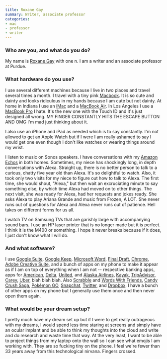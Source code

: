 ```yaml
---
title: Roxane Gay
summary: Writer, associate professor
categories:
- mac
- professor
- writer
---
```


### Who are you, and what do you do?

My name is [Roxane Gay](http://www.roxanegay.com/ "Roxane's website.") with one n. I am a writer and an associate professor at Purdue.

### What hardware do you use?

I use several different machines because I live in two places and travel several times a month. I travel with a tiny pink [Macbook][macbook.2]. It is so cute and dainty and looks ridiculous in my hands because I am cute but not dainty. At home in Indiana I use an [iMac][] and a [MacBook Air][macbook-air]. In Los Angeles I use a [MacBook Pro][macbook-pro] I hate. It's the new one with the Touch ID and it's just designed all wrong. MY FINGER CONSTANTLY HITS THE ESCAPE BUTTON AND OMG I'm mad just thinking about it. 

I also use an iPhone and iPad as needed which is to say constantly. I'm not allowed to get an Apple Watch but if I were I am really ashamed to say I would get one even though I don't like watches or wearing things around my wrist. 

I listen to music on Sonos speakers. I have conversations with my [Amazon Echos][echo.3] in both homes. Sometimes, my niece has shockingly long, in depth conversations with Alexa. Straight up, there is no better person to talk to a curious, chatty five year old than Alexa. It's so delightful to watch. Also, it took only two visits for my niece to figure out how to talk to Alexa. The first time, she would shout, "Alexa," but then wait an excruciating minute to say something else, by which time Alexa had moved on to other things. The next visit, she was ready for Alexa, had her requests and jokes ready. She asks Alexa to play Ariana Grande and music from Frozen, A LOT. She never runs out of questions for Alexa and Alexa never runs out of patience. Hell takes on different forms for us all.

I watch TV on Samsung TVs that are garishly large with accompanying sound bars. I use an HP laser printer that is no longer made but it is perfect. I think it is the M400 or something. I hope it never breaks because if it does, I just don't know what I will do. 

### And what software?

I use [Google Suite][g-suite], [Google Keep][google-keep], [Microsoft Word][word], [Final Draft][final-draft], [Chrome][], [Adobe Creative Suite][creative-suite], and a bunch of apps on my phone to make it appear as if I am on top of everything when I am not -- respective banking apps, apps for [American][american-airlines-ios], [Delta][fly-delta-ios], [United][united-airlines-ios], and [Alaska Airlines][alaska-airlines-ios], [Kayak][kayak-ios], [TripAdvisor][tripadvisor-ios], [Carey][carey-ios], [Uber][uber-ios], blah blah blah. Also [Scrabble][scrabble-ios] and [Words With Friends][words-with-friends-ios], [Candy Crush Saga][candy-crush-saga-ios], [Pokémon GO][pokemon-go-ios], [Snapchat][snapchat-ios], [Twitter][twitter-ios], and [Dropbox][dropbox-ios]. I have a bunch of other apps on my phone but I generally use them once and then never open them again.

### What would be your dream setup?

I pretty much have my dream set up but if I were to get really outrageous with my dreams, I would spend less time staring at screens and simply have an ocular implant and be able to think my thoughts into the cloud and write and do research and waste time that way. At the very least, I want to be able to project things from my laptop onto the wall so I can see what emojis I am working with. They are so fucking tiny on the phone. I feel we're fewer than 33 years away from this technological nirvana. Fingers crossed.

[imac]: https://www.apple.com/imac/ "An all-in-one computer."
[macbook-pro]: https://www.apple.com/macbook-pro/ "A laptop."
[macbook-air]: https://www.apple.com/macbook-air/ "A very thin laptop."
[macbook.2]: https://en.wikipedia.org/wiki/MacBook_(2015_version) "A very thin 12 inch laptop."
[echo.3]: https://en.wikipedia.org/wiki/Amazon_Echo "A smart speaker."
[united-airlines-ios]: https://itunes.apple.com/us/app/united-airlines/id449945214 "An app for the airline service."
[uber-ios]: https://itunes.apple.com/us/app/uber/id368677368 "A premiere taxi booking app for iOS."
[g-suite]: https://gsuite.google.com/ "A hosted solution for email, calendaring and more."
[google-keep]: https://en.wikipedia.org/wiki/Google_Keep "A note-taking service."
[tripadvisor-ios]: https://itunes.apple.com/us/app/tripadvisor-hotels-restaurants/id284876795 "An app for the travel advice service."
[twitter-ios]: https://itunes.apple.com/app/twitter/id333903271 "A Twitter client."
[scrabble-ios]: https://itunes.apple.com/us/app/scrabble/id501724085 "A word tile game."
[snapchat-ios]: https://itunes.apple.com/us/app/snapchat/id447188370 "An image chatting app."
[american-airlines-ios]: https://itunes.apple.com/us/app/american-airlines/id382698565 "An app for the airline service."
[alaska-airlines-ios]: https://itunes.apple.com/us/app/alaska-airlines/id356143077 "An app for the airline service."
[fly-delta-ios]: https://itunes.apple.com/us/app/fly-delta/id388491656 "An app for the airline service."
[final-draft]: http://store.finaldraft.com/final-draft-10.html "Popular screenwriting software."
[chrome]: https://www.google.com/intl/en/chrome/browser/ "A WebKit-based browser, where each tab runs in its own thread."
[creative-suite]: https://www.adobe.com/creativecloud.html "A collection of design tools."
[candy-crush-saga-ios]: https://itunes.apple.com/us/app/candy-crush-saga/id553834731 "A match-3 game."
[carey-ios]: https://itunes.apple.com/us/app/carey/id888691706 "An app for the chauffeured service."
[dropbox-ios]: https://www.dropbox.com/iphoneapp "An iOS version of the syncing software."
[kayak-ios]: https://itunes.apple.com/us/app/kayak/id305204535 "A client for the flight and hotel booking service."
[pokemon-go-ios]: https://itunes.apple.com/us/app/Pokémon-go/id1094591345 "An AR game about catching monsters in small balls."
[words-with-friends-ios]: https://itunes.apple.com/us/app/words-with-friends/id322852954 "A word game for the iPhone."
[word]: https://products.office.com/en-us/word "A document editor."
